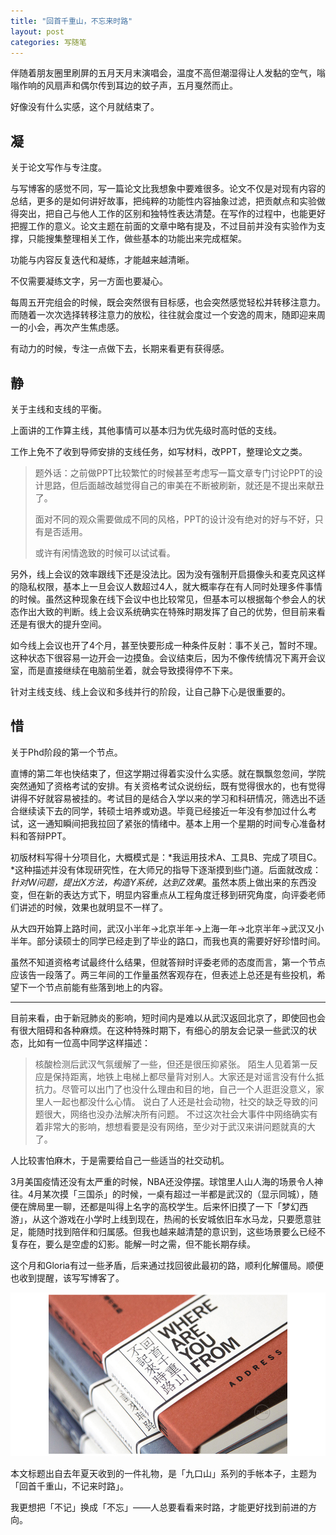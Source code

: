 ```yaml
---
title: "回首千重山，不忘来时路"
layout: post
categories: 写随笔
---
```


伴随着朋友圈里刷屏的五月天月末演唱会，温度不高但潮湿得让人发黏的空气，嗡嗡作响的风扇声和偶尔传到耳边的蚊子声，五月戛然而止。

<!-- more -->

好像没有什么实感，这个月就结束了。

## 凝

关于论文写作与专注度。

与写博客的感觉不同，写一篇论文比我想象中要难很多。论文不仅是对现有内容的总结，更多的是如何讲好故事，把纯粹的功能性内容抽象过滤，把贡献点和实验做得突出，把自己与他人工作的区别和独特性表达清楚。在写作的过程中，也能更好把握工作的意义。论文主题在前面的文章中略有提及，不过目前并没有实验作为支撑，只能搜集整理相关工作，做些基本的功能出来完成框架。

功能与内容反复迭代和凝练，才能越来越清晰。

不仅需要凝练文字，另一方面也要凝心。

每周五开完组会的时候，既会突然很有目标感，也会突然感觉轻松并转移注意力。而随着一次次选择转移注意力的放松，往往就会度过一个安逸的周末，随即迎来周一的小会，再次产生焦虑感。

有动力的时候，专注一点做下去，长期来看更有获得感。

## 静

关于主线和支线的平衡。

上面讲的工作算主线，其他事情可以基本归为优先级时高时低的支线。

工作上免不了收到导师安排的支线任务，如写材料，改PPT，整理论文之类。

> 题外话：之前做PPT比较繁忙的时候甚至考虑写一篇文章专门讨论PPT的设计思路，但后面越改越觉得自己的审美在不断被刷新，就还是不提出来献丑了。
>
> 面对不同的观众需要做成不同的风格，PPT的设计没有绝对的好与不好，只有是否适用。
>
> 或许有闲情逸致的时候可以试试看。

另外，线上会议的效率跟线下还是没法比。因为没有强制开启摄像头和麦克风这样的隐私权限，基本上一旦会议人数超过4人，就大概率存在有人同时处理多件事情的时候。虽然这种现象在线下会议中也比较常见，但基本可以根据每个参会人的状态作出大致的判断。线上会议系统确实在特殊时期发挥了自己的优势，但目前来看还是有很大的提升空间。

如今线上会议也开了4个月，甚至快要形成一种条件反射：事不关己，暂时不理。这种状态下很容易一边开会一边摸鱼。会议结束后，因为不像传统情况下离开会议室，而是直接继续在电脑前坐着，就会导致摸得停不下来。

针对主线支线、线上会议和多线并行的阶段，让自己静下心是很重要的。

## 惜

关于Phd阶段的第一个节点。

直博的第二年也快结束了，但这学期过得着实没什么实感。就在飘飘忽忽间，学院突然通知了资格考试的安排。有关资格考试众说纷纭，既有觉得很水的，也有觉得讲得不好就容易被挂的。考试目的是结合入学以来的学习和科研情况，筛选出不适合继续读下去的同学，转硕士培养或劝退。毕竟已经接近一年没有参加过什么考试，这一通知瞬间把我拉回了紧张的情绪中。基本上用一个星期的时间专心准备材料和答辩PPT。

初版材料写得十分项目化，大概模式是：*我运用技术A、工具B、完成了项目C。*这种描述并没有体现研究性，在大师兄的指导下逐渐摸到些门道。后面就改成：*针对W问题，提出X方法，构造Y系统，达到Z效果*。虽然本质上做出来的东西没变，但在新的表达方式下，明显内容重点从工程角度迁移到研究角度，向评委老师们讲述的时候，效果也就明显不一样了。

从大四开始算上路时间，武汉小半年->北京半年->上海一年->北京半年->武汉又小半年。部分读硕士的同学已经走到了毕业的路口，而我也真的需要好好珍惜时间。

虽然不知道资格考试最终什么结果，但就答辩时评委老师的态度而言，第一个节点应该告一段落了。两三年间的工作量虽然客观存在，但表述上总还是有些投机，希望下一个节点前能有些落到地上的内容。

---

目前来看，由于新冠肺炎的影响，短时间内是难以从武汉返回北京了，即使回也会有很大阻碍和各种麻烦。在这种特殊时期下，有细心的朋友会记录一些武汉的状态，比如有一位高中同学这样描述：

> 核酸检测后武汉气氛缓解了一些，但还是很压抑紧张。
> 陌生人见着第一反应是保持距离，地铁上电梯上都尽量背对别人。大家还是对谣言没有什么抵抗力。尽管可以出门了也没什么理由和目的地，自己一个人逛逛没意义，家里人一起也都没什么心情。
> 说白了人还是社会动物，社交的缺乏导致的问题很大，网络也没办法解决所有问题。
> 不过这次社会大事件中网络确实有着非常大的影响，想想看要是没有网络，至少对于武汉来讲问题就真的大了。

人比较害怕麻木，于是需要给自己一些适当的社交动机。

3月美国疫情还没有太严重的时候，NBA还没停摆。球馆里人山人海的场景令人神往。4月某次摸「三国杀」的时候，一桌有超过一半都是武汉的（显示同城），随便在牌局里一聊，还都是叫得上名字的高校学生。后来怀旧摸了一下「梦幻西游」，从这个游戏在小学时上线到现在，热闹的长安城依旧车水马龙，只要愿意驻足，能随时找到陪伴和归属感。但我也越来越清楚的意识到，这些场景要么已经不复存在，要么是空虚的幻影。能解一时之需，但不能长期存续。

这个月和Gloria有过一些矛盾，后来通过找回彼此最初的路，顺利化解僵局。顺便也收到提醒，该写写博客了。

![](https://github.com/HusterHope/blogimage/raw/master/20200531-1.jpg)

本文标题出自去年夏天收到的一件礼物，是「九口山」系列的手帐本子，主题为「回首千重山，不记来时路」。

我更想把「不记」换成「不忘」——人总要看看来时路，才能更好找到前进的方向。